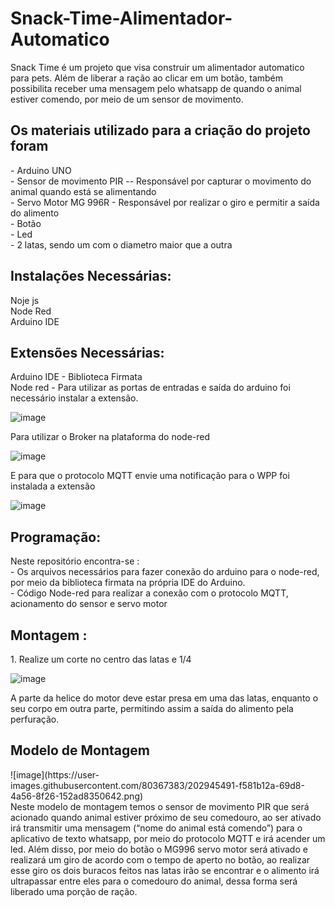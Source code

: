 # Snack-Time-Alimentador-Automatico

Snack Time é um projeto que visa construir um alimentador automatico para pets. Além de liberar a ração ao clicar em um botão, também possibilita receber uma mensagem pelo whatsapp de quando o animal estiver comendo, por meio de um sensor de movimento.

<h2> Os materiais utilizado para a criação do projeto foram  </h2>
- Arduino UNO <br>
- Sensor de movimento PIR -- Responsável por capturar o movimento do animal quando está se alimentando <br>
- Servo Motor MG 996R - Responsável por realizar o giro e permitir a saída do alimento <br>
- Botão <br>
- Led <br>
- 2 latas, sendo um com o diametro maior que a outra <br>

<h2> Instalações Necessárias: </h2>
Noje js  <br>
Node Red  <br>
Arduino IDE  <br>

<h2> Extensões Necessárias: </h2>
Arduino IDE - Biblioteca Firmata <br>
Node red - Para utilizar as portas de entradas e saída do arduino foi necessário instalar a extensão. <br>
 
![image](https://user-images.githubusercontent.com/80367383/202944656-ba3bf1e3-0aab-4f54-8409-ddfaca2cc549.png) <br>

Para utilizar o Broker na plataforma do node-red <br>
 
![image](https://user-images.githubusercontent.com/80367383/202944670-9402a530-b8b8-4ef1-a9d3-3be97bb92bb8.png)<br>

E para que o protocolo MQTT envie uma notificação para o WPP foi instalada a extensão <br>
  
![image](https://user-images.githubusercontent.com/80367383/202944678-fd0339bc-1430-4bb3-a8f9-5857bfaf4de7.png) 


<h2> Programação: </h2>
Neste repositório encontra-se :  <br>
- Os arquivos necessários para fazer conexão do arduino para o node-red, por meio da biblioteca firmata na própria IDE do Arduino.  <br>
- Código Node-red para realizar a conexão com o protocolo MQTT, acionamento do sensor e servo motor 


<h2> Montagem : </h2>
1. Realize um corte no centro das latas e 1/4  <br>
 
![image](https://user-images.githubusercontent.com/80367383/202943959-8ff85dc4-b2f9-4245-83f3-5753bc72e07c.png) <br>

A parte da helice do motor deve estar presa em uma das latas, enquanto o seu corpo em outra parte, permitindo assim a saída do alimento pela perfuração. <br>

<h2> Modelo de Montagem </h2>
![image](https://user-images.githubusercontent.com/80367383/202945491-f581b12a-69d8-4a56-8f26-152ad8350642.png)<br>
Neste modelo de montagem temos o sensor de movimento PIR que será acionado quando animal estiver próximo de seu comedouro, ao ser ativado irá transmitir uma mensagem (“nome do animal está comendo”) para o aplicativo de texto whatsapp, por meio do protocolo MQTT e irá acender um led. Além disso, por meio do botão o MG996 servo motor será ativado e realizará um giro de acordo com o tempo de aperto no botão, ao realizar esse giro os dois buracos feitos nas latas irão se encontrar e o alimento irá ultrapassar entre eles para o comedouro do animal, dessa forma será liberado uma porção de ração.

